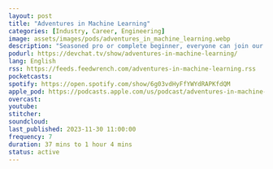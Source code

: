 ```yaml
---
layout: post
title: "Adventures in Machine Learning"
categories: [Industry, Career, Engineering]
image: assets/images/pods/adventures_in_machine_learning.webp
description: "Seasoned pro or complete beginner, everyone can join our weekly Adventures in Machine Learning podcast. We're covering all the breakthroughs, influencers, and resources of Machine Learning with our venturesome AI panel and guests. We discuss advanced concepts in plain English. This is the AI podcast you've been looking for."
podurl: https://devchat.tv/show/adventures-in-machine-learning/
lang: English
rss: https://feeds.feedwrench.com/adventures-in-machine-learning.rss
pocketcasts:
spotify: https://open.spotify.com/show/6g03vdHyFfYWYdRAPKfdQM
apple_pod: https://podcasts.apple.com/us/podcast/adventures-in-machine-learning/id1531074814
overcast:
youtube:
stitcher:
soundcloud:
last_published: 2023-11-30 11:00:00
frequency: 7
duration: 37 mins to 1 hour 4 mins
status: active
---
```

